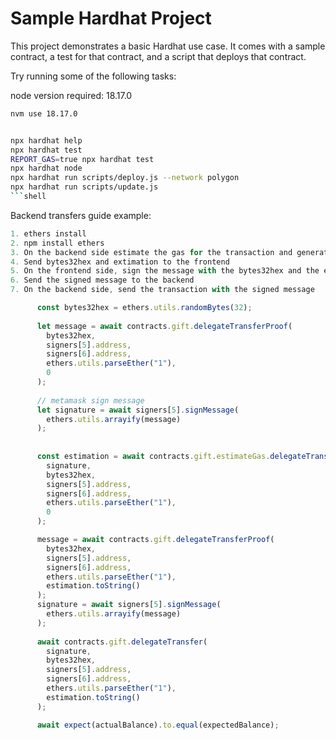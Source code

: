 # Sample Hardhat Project

This project demonstrates a basic Hardhat use case. It comes with a sample contract, a test for that contract, and a script that deploys that contract.

Try running some of the following tasks:

node version required: 18.17.0

```sh
nvm use 18.17.0
```

```sh

npx hardhat help
npx hardhat test
REPORT_GAS=true npx hardhat test
npx hardhat node
npx hardhat run scripts/deploy.js --network polygon
npx hardhat run scripts/update.js
```shell

```


Backend transfers guide example:


```js
1. ethers install
2. npm install ethers
3. On the backend side estimate the gas for the transaction and generate bytes32hex
4. Send bytes32hex and extimation to the frontend
5. On the frontend side, sign the message with the bytes32hex and the estimation
6. Send the signed message to the backend
7. On the backend side, send the transaction with the signed message

      const bytes32hex = ethers.utils.randomBytes(32);
      
      let message = await contracts.gift.delegateTransferProof(
        bytes32hex,
        signers[5].address,
        signers[6].address,
        ethers.utils.parseEther("1"),
        0
      );
      
      // metamask sign message
      let signature = await signers[5].signMessage(
        ethers.utils.arrayify(message)
      );
      
      
      const estimation = await contracts.gift.estimateGas.delegateTransfer(
        signature,
        bytes32hex,
        signers[5].address,
        signers[6].address,
        ethers.utils.parseEther("1"),
        0
      );

      message = await contracts.gift.delegateTransferProof(
        bytes32hex,
        signers[5].address,
        signers[6].address,
        ethers.utils.parseEther("1"),
        estimation.toString()
      );
      signature = await signers[5].signMessage(
        ethers.utils.arrayify(message)
      );
      
      await contracts.gift.delegateTransfer(
        signature,
        bytes32hex,
        signers[5].address,
        signers[6].address,
        ethers.utils.parseEther("1"),
        estimation.toString()
      );

      await expect(actualBalance).to.equal(expectedBalance);


